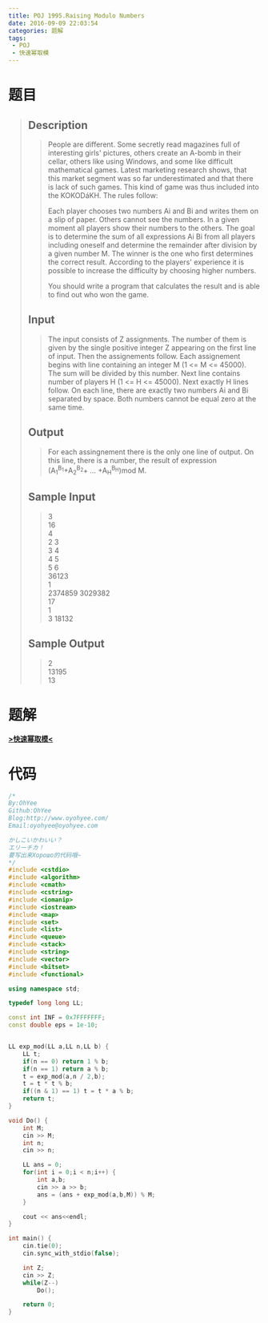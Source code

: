 ```yaml
---
title: POJ 1995.Raising Modulo Numbers
date: 2016-09-09 22:03:54
categories: 题解
tags: 
 - POJ
 - 快速幂取模
---
```

# 题目
> 
> ## Description  
>> People are different. Some secretly read magazines full of interesting girls' pictures, others create an A-bomb in their cellar, others like using Windows, and some like difficult mathematical games. Latest marketing research shows, that this market segment was so far underestimated and that there is lack of such games. This kind of game was thus included into the KOKODáKH. The rules follow:   
>>   
>> Each player chooses two numbers Ai and Bi and writes them on a slip of paper. Others cannot see the numbers. In a given moment all players show their numbers to the others. The goal is to determine the sum of all expressions Ai Bi from all players including oneself and determine the remainder after division by a given number M. The winner is the one who first determines the correct result. According to the players' experience it is possible to increase the difficulty by choosing higher numbers.   
>>   
>> You should write a program that calculates the result and is able to find out who won the game.   
>>   
>> <!--more-->  
> 
> ## Input  
>> The input consists of Z assignments. The number of them is given by the single positive integer Z appearing on the first line of input. Then the assignements follow. Each assignement begins with line containing an integer M (1 <= M <= 45000). The sum will be divided by this number. Next line contains number of players H (1 <= H <= 45000). Next exactly H lines follow. On each line, there are exactly two numbers Ai and Bi separated by space. Both numbers cannot be equal zero at the same time.  
> 
> ## Output  
>> For each assingnement there is the only one line of output. On this line, there is a number, the result of expression   
>> (A<sub>1</sub><sup>B<sub>1</sub></sup>+A<sub>2</sub><sup>B<sub>2</sub></sup>+ ... +A<sub>H</sub><sup>B<sub>H</sub></sup>)mod M.  
>>   
> 
> ## Sample Input  
>> 3  
>> 16  
>> 4  
>> 2 3  
>> 3 4  
>> 4 5  
>> 5 6  
>> 36123  
>> 1  
>> 2374859 3029382  
>> 17  
>> 1  
>> 3 18132  
> 
> ## Sample Output  
>> 2  
>> 13195  
>> 13  


# 题解

[**>快速幂取模<**](/post/Algorithm/Raising_Modulo_Numbers.html)  

# 代码
```cpp Raising Modulo Numbers https://github.com/OhYee/ACM.github.io/blob/master/POJ/1995.%52%61%69%73%69%6E%67%20%4D%6F%64%75%6C%6F%20%4E%75%6D%62%65%72%73.cpp 代码备份
/*
By:OhYee
Github:OhYee
Blog:http://www.oyohyee.com/
Email:oyohyee@oyohyee.com

かしこいかわいい？
エリーチカ！
要写出来Хорошо的代码哦~
*/
#include <cstdio>
#include <algorithm>
#include <cmath>
#include <cstring>
#include <iomanip>
#include <iostream>
#include <map>
#include <set>
#include <list>
#include <queue>
#include <stack>
#include <string>
#include <vector>
#include <bitset>
#include <functional>

using namespace std;

typedef long long LL;

const int INF = 0x7FFFFFFF;
const double eps = 1e-10;


LL exp_mod(LL a,LL n,LL b) {
    LL t;
    if(n == 0) return 1 % b;
    if(n == 1) return a % b;
    t = exp_mod(a,n / 2,b);
    t = t * t % b;
    if((n & 1) == 1) t = t * a % b;
    return t;
}

void Do() {
    int M;
    cin >> M;
    int n;
    cin >> n;

    LL ans = 0;
    for(int i = 0;i < n;i++) {
        int a,b;
        cin >> a >> b;
        ans = (ans + exp_mod(a,b,M)) % M;
    }

    cout << ans<<endl;
}

int main() {
    cin.tie(0);
    cin.sync_with_stdio(false);

    int Z;
    cin >> Z;
    while(Z--)
        Do();

    return 0;
}
```
